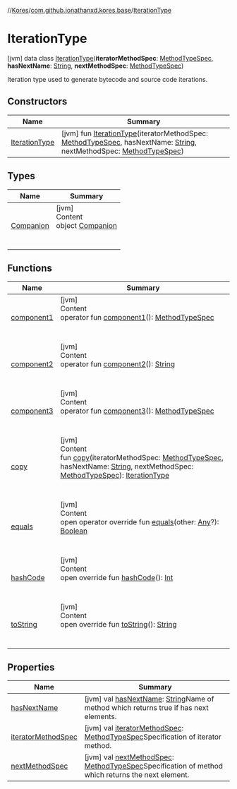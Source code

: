 //[Kores](../../index.md)/[com.github.jonathanxd.kores.base](../index.md)/[IterationType](index.md)



# IterationType  
 [jvm] data class [IterationType](index.md)(**iteratorMethodSpec**: [MethodTypeSpec](../../com.github.jonathanxd.kores.common/-method-type-spec/index.md), **hasNextName**: [String](https://kotlinlang.org/api/latest/jvm/stdlib/kotlin/-string/index.html), **nextMethodSpec**: [MethodTypeSpec](../../com.github.jonathanxd.kores.common/-method-type-spec/index.md))

Iteration type used to generate bytecode and source code iterations.

   


## Constructors  
  
|  Name|  Summary| 
|---|---|
| <a name="com.github.jonathanxd.kores.base/IterationType/IterationType/#com.github.jonathanxd.kores.common.MethodTypeSpec#kotlin.String#com.github.jonathanxd.kores.common.MethodTypeSpec/PointingToDeclaration/"></a>[IterationType](-iteration-type.md)| <a name="com.github.jonathanxd.kores.base/IterationType/IterationType/#com.github.jonathanxd.kores.common.MethodTypeSpec#kotlin.String#com.github.jonathanxd.kores.common.MethodTypeSpec/PointingToDeclaration/"></a> [jvm] fun [IterationType](-iteration-type.md)(iteratorMethodSpec: [MethodTypeSpec](../../com.github.jonathanxd.kores.common/-method-type-spec/index.md), hasNextName: [String](https://kotlinlang.org/api/latest/jvm/stdlib/kotlin/-string/index.html), nextMethodSpec: [MethodTypeSpec](../../com.github.jonathanxd.kores.common/-method-type-spec/index.md))   <br>


## Types  
  
|  Name|  Summary| 
|---|---|
| <a name="com.github.jonathanxd.kores.base/IterationType.Companion///PointingToDeclaration/"></a>[Companion](-companion/index.md)| <a name="com.github.jonathanxd.kores.base/IterationType.Companion///PointingToDeclaration/"></a>[jvm]  <br>Content  <br>object [Companion](-companion/index.md)  <br><br><br>


## Functions  
  
|  Name|  Summary| 
|---|---|
| <a name="com.github.jonathanxd.kores.base/IterationType/component1/#/PointingToDeclaration/"></a>[component1](component1.md)| <a name="com.github.jonathanxd.kores.base/IterationType/component1/#/PointingToDeclaration/"></a>[jvm]  <br>Content  <br>operator fun [component1](component1.md)(): [MethodTypeSpec](../../com.github.jonathanxd.kores.common/-method-type-spec/index.md)  <br><br><br>
| <a name="com.github.jonathanxd.kores.base/IterationType/component2/#/PointingToDeclaration/"></a>[component2](component2.md)| <a name="com.github.jonathanxd.kores.base/IterationType/component2/#/PointingToDeclaration/"></a>[jvm]  <br>Content  <br>operator fun [component2](component2.md)(): [String](https://kotlinlang.org/api/latest/jvm/stdlib/kotlin/-string/index.html)  <br><br><br>
| <a name="com.github.jonathanxd.kores.base/IterationType/component3/#/PointingToDeclaration/"></a>[component3](component3.md)| <a name="com.github.jonathanxd.kores.base/IterationType/component3/#/PointingToDeclaration/"></a>[jvm]  <br>Content  <br>operator fun [component3](component3.md)(): [MethodTypeSpec](../../com.github.jonathanxd.kores.common/-method-type-spec/index.md)  <br><br><br>
| <a name="com.github.jonathanxd.kores.base/IterationType/copy/#com.github.jonathanxd.kores.common.MethodTypeSpec#kotlin.String#com.github.jonathanxd.kores.common.MethodTypeSpec/PointingToDeclaration/"></a>[copy](copy.md)| <a name="com.github.jonathanxd.kores.base/IterationType/copy/#com.github.jonathanxd.kores.common.MethodTypeSpec#kotlin.String#com.github.jonathanxd.kores.common.MethodTypeSpec/PointingToDeclaration/"></a>[jvm]  <br>Content  <br>fun [copy](copy.md)(iteratorMethodSpec: [MethodTypeSpec](../../com.github.jonathanxd.kores.common/-method-type-spec/index.md), hasNextName: [String](https://kotlinlang.org/api/latest/jvm/stdlib/kotlin/-string/index.html), nextMethodSpec: [MethodTypeSpec](../../com.github.jonathanxd.kores.common/-method-type-spec/index.md)): [IterationType](index.md)  <br><br><br>
| <a name="kotlin/Any/equals/#kotlin.Any?/PointingToDeclaration/"></a>[equals](../../com.github.jonathanxd.kores.util/-simple-resolver/index.md#%5Bkotlin%2FAny%2Fequals%2F%23kotlin.Any%3F%2FPointingToDeclaration%2F%5D%2FFunctions%2F-427383591)| <a name="kotlin/Any/equals/#kotlin.Any?/PointingToDeclaration/"></a>[jvm]  <br>Content  <br>open operator override fun [equals](../../com.github.jonathanxd.kores.util/-simple-resolver/index.md#%5Bkotlin%2FAny%2Fequals%2F%23kotlin.Any%3F%2FPointingToDeclaration%2F%5D%2FFunctions%2F-427383591)(other: [Any](https://kotlinlang.org/api/latest/jvm/stdlib/kotlin/-any/index.html)?): [Boolean](https://kotlinlang.org/api/latest/jvm/stdlib/kotlin/-boolean/index.html)  <br><br><br>
| <a name="kotlin/Any/hashCode/#/PointingToDeclaration/"></a>[hashCode](../../com.github.jonathanxd.kores.util/-simple-resolver/index.md#%5Bkotlin%2FAny%2FhashCode%2F%23%2FPointingToDeclaration%2F%5D%2FFunctions%2F-427383591)| <a name="kotlin/Any/hashCode/#/PointingToDeclaration/"></a>[jvm]  <br>Content  <br>open override fun [hashCode](../../com.github.jonathanxd.kores.util/-simple-resolver/index.md#%5Bkotlin%2FAny%2FhashCode%2F%23%2FPointingToDeclaration%2F%5D%2FFunctions%2F-427383591)(): [Int](https://kotlinlang.org/api/latest/jvm/stdlib/kotlin/-int/index.html)  <br><br><br>
| <a name="kotlin/Any/toString/#/PointingToDeclaration/"></a>[toString](../../com.github.jonathanxd.kores.util/-simple-resolver/index.md#%5Bkotlin%2FAny%2FtoString%2F%23%2FPointingToDeclaration%2F%5D%2FFunctions%2F-427383591)| <a name="kotlin/Any/toString/#/PointingToDeclaration/"></a>[jvm]  <br>Content  <br>open override fun [toString](../../com.github.jonathanxd.kores.util/-simple-resolver/index.md#%5Bkotlin%2FAny%2FtoString%2F%23%2FPointingToDeclaration%2F%5D%2FFunctions%2F-427383591)(): [String](https://kotlinlang.org/api/latest/jvm/stdlib/kotlin/-string/index.html)  <br><br><br>


## Properties  
  
|  Name|  Summary| 
|---|---|
| <a name="com.github.jonathanxd.kores.base/IterationType/hasNextName/#/PointingToDeclaration/"></a>[hasNextName](has-next-name.md)| <a name="com.github.jonathanxd.kores.base/IterationType/hasNextName/#/PointingToDeclaration/"></a> [jvm] val [hasNextName](has-next-name.md): [String](https://kotlinlang.org/api/latest/jvm/stdlib/kotlin/-string/index.html)Name of method which returns true if has next elements.   <br>
| <a name="com.github.jonathanxd.kores.base/IterationType/iteratorMethodSpec/#/PointingToDeclaration/"></a>[iteratorMethodSpec](iterator-method-spec.md)| <a name="com.github.jonathanxd.kores.base/IterationType/iteratorMethodSpec/#/PointingToDeclaration/"></a> [jvm] val [iteratorMethodSpec](iterator-method-spec.md): [MethodTypeSpec](../../com.github.jonathanxd.kores.common/-method-type-spec/index.md)Specification of iterator method.   <br>
| <a name="com.github.jonathanxd.kores.base/IterationType/nextMethodSpec/#/PointingToDeclaration/"></a>[nextMethodSpec](next-method-spec.md)| <a name="com.github.jonathanxd.kores.base/IterationType/nextMethodSpec/#/PointingToDeclaration/"></a> [jvm] val [nextMethodSpec](next-method-spec.md): [MethodTypeSpec](../../com.github.jonathanxd.kores.common/-method-type-spec/index.md)Specification of method which returns the next element.   <br>

